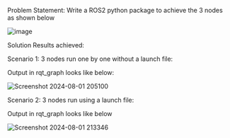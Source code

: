 Problem Statement: Write a ROS2 python package to achieve the 3 nodes as shown below

![image](https://github.com/user-attachments/assets/4dff3e55-46d3-47ce-8b54-a44501ce4989)


Solution Results achieved:

Scenario 1: 3 nodes run one by one without a launch file:

Output in rqt_graph looks like below:

![Screenshot 2024-08-01 205100](https://github.com/user-attachments/assets/391b3c41-e223-4dbb-bf71-552a45c3a410)


Scenario 2: 3 nodes run using a launch file:

Output in rqt_graph looks like below

![Screenshot 2024-08-01 213346](https://github.com/user-attachments/assets/e7b1c207-7b34-4609-84e4-572daf8f5210)
